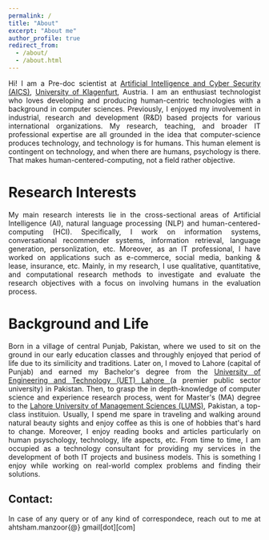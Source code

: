 ```yaml
---
permalink: /
title: "About"
excerpt: "About me"
author_profile: true
redirect_from: 
  - /about/
  - /about.html
---
```

<div style="text-align: justify"> 
Hi! I am a Pre-doc scientist at <a href="https://www.aau.at/en/aics/">Artificial Intelligence and Cyber Security (AICS)</a>,
<a href="https://www.aau.at/en/">University of Klagenfurt</a>, Austria.
I am an enthusiast technologist who loves developing and producing human-centric technologies with a background in computer sciences.
Previously, I enjoyed my involvement in industrial, research and development (R&D) based projects for various international organizations. My research, teaching, and broader IT professional expertise are all grounded
in the idea that computer-science produces technology, and technology is for humans. This human element is contingent on technology, and when there are humans, psychology is there. That makes human-centered-computing, not a field rather objective.
<br />
</div>

Research Interests
======
<div style="text-align: justify"> 
My main research interests lie in the cross-sectional areas of Artificial Intelligence (AI), natural language processing (NLP) and human-centered-computing (HCI). Specifically, I work on information systems, conversational recommender systems, information retrieval, language generation, personlization, etc. Moreover, as an IT professional, I have worked on applications such as e-commerce, social media, banking & lease, insurance, etc.
Mainly, in my research, I use qualitative, quantitative, and computational research methods to investigate and evaluate the research objectives with a focus on involving humans in the evaluation process.

</div>

Background and Life
======
<div style="text-align: justify"> 
Born in a village of central Punjab, Pakistan, where we used to sit on the ground in our early education classes and throughly enjoyed that period of life due to its similicity and traditions. 
Later on, I moved to  Lahore (capital of Punjab) and earned my Bachelor's degree from the <a href="https://www.uet.edu.pk"> University of Engineering and Technology (UET) Lahore </a> (a premier public sector university) in Pakistan.
Then, to grasp the in depth-knowledge of computer science and experience research process, went for Master's (MA) degree to the <a href="https://lums.edu.pk/">Lahore University of Management Sciences (LUMS)</a>, Pakistan, a top-class instituion. 
Usually, I spend me spare in traveling and walking around natural beauty sights and enjoy coffee as this is one of hobbies that's hard to change. Moreover, I enjoy reading books and articles particularly on human psyschology, technology, life aspects, etc.
From time to time, I am occupied as a technology consultant for providing my services in the development of both IT projects and business models. This is something I enjoy while working on real-world complex problems and finding their solutions.
</div>

Contact:
------
<div style="text-align: justify"> 
In case of any query or of any kind of correspondece, reach out to me at ahtsham.manzoor{@} gmail[dot][com]
</div>